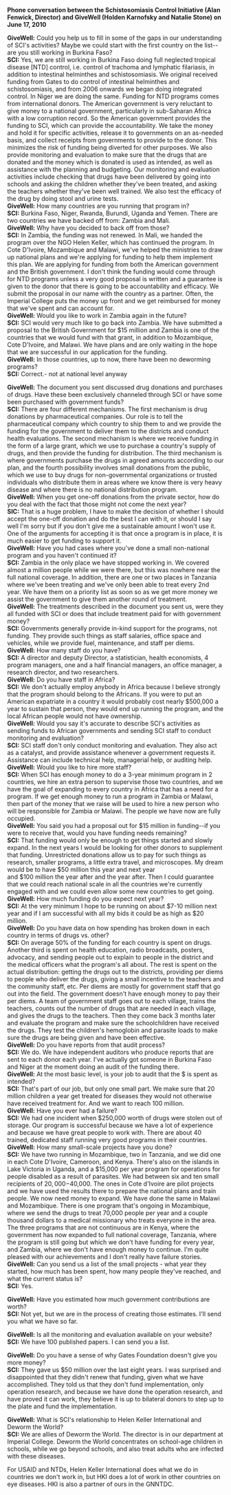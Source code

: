 **Phone conversation between the Schistosomiasis Control Initiative (Alan Fenwick, Director) and GiveWell (Holden Karnofsky and Natalie Stone) on June 17, 2010**

**GiveWell:** Could you help us to fill in some of the gaps in our understanding of SCI's activities? Maybe we could start with the first country on the list--are you still working in Burkina Faso?  
**SCI:** Yes, we are still working in Burkina Faso doing full neglected tropical disease [NTD] control, i.e. control of trachoma and lymphatic filariasis, in addition to intestinal helminthes and schistosomiasis. We original received funding from Gates to do control of intestinal helminthes and schistosomiasis, and from 2006 onwards we began doing integrated control. In Niger we are doing the same. Funding for NTD programs comes from international donors. The American government is very reluctant to give money to a national government, particularly in sub-Saharan Africa with a low corruption record. So the American government provides the funding to SCI, which can provide the accountability. We take the money and hold it for specific activities, release it to governments on an as-needed basis, and collect receipts from governments to provide to the donor. This minimizes the risk of funding being diverted for other purposes. We also provide monitoring and evaluation to make sure that the drugs that are donated and the money which is donated is used as intended, as well as assistance with the planning and budgeting. Our monitoring and evaluation activities include checking that drugs have been delivered by going into schools and asking the children whether they've been treated, and asking the teachers whether they've been well trained. We also test the efficacy of the drug by doing stool and urine tests.  
**GiveWell:** How many countries are you running that program in?  
**SCI:** Burkina Faso, Niger, Rwanda, Burundi, Uganda and Yemen. There are two countries we have backed off from: Zambia and Mali.  
**GiveWell:** Why have you decided to back off from those?  
**SCI:** In Zambia, the funding was not renewed. In Mali, we handed the program over the NGO Helen Keller, which has continued the program. In Cote D'Ivoire, Mozambique and Malawi, we've helped the ministries to draw up national plans and we're applying for funding to help them implement this plan. We are applying for funding from both the American government and the British government. I don't think the funding would come through for NTD programs unless a very good proposal is written and a guarantee is given to the donor that there is going to be accountability and efficacy. We submit the proposal in our name with the country as a partner. Often, the Imperial College puts the money up front and we get reimbursed for money that we've spent and can account for.  
**GiveWell:** Would you like to work in Zambia again in the future?  
**SCI:** SCI would very much like to go back into Zambia. We have submitted a proposal to the British Government for $15 million and Zambia is one of the countries that we would fund with that grant, in addition to Mozambique, Cote D'Ivoire, and Malawi. We have plans and are only waiting in the hope that we are successful in our application for the funding.  
**GiveWell:** In those countries, up to now, there have been no deworming programs?  
**SCI:** Correct.- not at national level anyway

**GiveWell:** The document you sent discussed drug donations and purchases of drugs. Have these been exclusively channeled through SCI or have some been purchased with government funds?  
**SCI:** There are four different mechanisms. The first mechanism is drug donations by pharmaceutical companies. Our role is to tell the pharmaceutical company which country to ship them to and we provide the funding for the government to deliver them to the districts and conduct health evaluations. The second mechanism is where we receive funding in the form of a large grant, which we use to purchase a country's supply of drugs, and then provide the funding for distribution. The third mechanism is where governments purchase the drugs in agreed amounts according to our plan, and the fourth possibility involves small donations from the public, which we use to buy drugs for non-governmental organizations or trusted individuals who distribute them in areas where we know there is very heavy disease and where there is no national distribution program.  
**GiveWell:** When you get one-off donations from the private sector, how do you deal with the fact that those might not come the next year?  
**SIC:** That is a huge problem, I have to make the decision of whether I should accept the one-off donation and do the best I can with it, or should I say well I'm sorry but if you don't give me a sustainable amount I won't use it. One of the arguments for accepting it is that once a program is in place, it is much easier to get funding to support it.  
**GiveWell:** Have you had cases where you've done a small non-national program and you haven't continued it?  
**SCI:** Zambia in the only place we have stopped working in. We covered almost a million people while we were there, but this was nowhere near the full national coverage. In addition, there are one or two places in Tanzania where we've been treating and we've only been able to treat every 2nd year. We have them on a priority list as soon so as we get more money we assist the government to give them another round of treatment.  
**GiveWell:** The treatments described in the document you sent us, were they all funded with SCI or does that include treatment paid for with government money?  
**SCI:** Governments generally provide in-kind support for the programs, not funding. They provide such things as staff salaries, office space and vehicles, while we provide fuel, maintenance, and staff per diems.  
**GiveWell:** How many staff do you have?  
**SCI:** A director and deputy Director, a statistician, health economists, 4 program managers, one and a half financial managers, an office manager, a research director, and two researchers.  
**GiveWell:** Do you have staff in Africa?  
**SCI:** We don't actually employ anybody in Africa because I believe strongly that the program should belong to the Africans. If you were to put an American expatriate in a country it would probably cost nearly $500,000 a year to sustain that person, they would end up running the program, and the local African people would not have ownership.  
**GiveWell:** Would you say it's accurate to describe SCI's activities as sending funds to African governments and sending SCI staff to conduct monitoring and evaluation?  
**SCI:** SCI staff don't only conduct monitoring and evaluation. They also act as a catalyst, and provide assistance whenever a government requests it. Assistance can include technical help, managerial help, or auditing help.  
**GiveWell:** Would you like to hire more staff?  
**SCI:** When SCI has enough money to do a 3-year minimum program in 2 countries, we hire an extra person to supervise those two countries, and we have the goal of expanding to every country in Africa that has a need for a program. If we get enough money to run a program in Zambia or Malawi, then part of the money that we raise will be used to hire a new person who will be responsible for Zambia or Malawi. The people we have now are fully occupied.  
**GiveWell:** You said you had a proposal out for $15 million in funding--if you were to receive that, would you have funding needs remaining?  
**SCI:** That funding would only be enough to get things started and slowly expand. In the next years I would be looking for other donors to supplement that funding. Unrestricted donations allow us to pay for such things as research, smaller programs, a little extra travel, and microscopes. My dream would be to have $50 million this year and next year  
and $100 million the year after and the year after. Then I could guarantee that we could reach national scale in all the countries we're currently engaged with and we could even allow some new countries to get going.  
**GiveWell:** How much funding do you expect next year?  
**SCI:** At the very minimum I hope to be running on about $7-10 million next year and if I am successful with all my bids it could be as high as $20 million.  
**GiveWell:** Do you have data on how spending has broken down in each country in terms of drugs vs. other?  
**SCI:** On average 50% of the funding for each country is spent on drugs. Another third is spent on health education, radio broadcasts, posters, advocacy, and sending people out to explain to people in the district and the medical officers what the program's all about. The rest is spent on the actual distribution: getting the drugs out to the districts, providing per diems to people who deliver the drugs, giving a small incentive to the teachers and the community staff, etc. Per diems are mostly for government staff that go out into the field. The government doesn't have enough money to pay their per diems. A team of government staff goes out to each village, trains the teachers, counts out the number of drugs that are needed in each village, and gives the drugs to the teachers. Then they come back 3 months later and evaluate the program and make sure the schoolchildren have received the drugs. They test the children's hemoglobin and parasite loads to make sure the drugs are being given and have been effective.  
**GiveWell:** Do you have reports from that audit process?  
**SCI:** We do. We have independent auditors who produce reports that are sent to each donor each year. I've actually got someone in Burkina Faso and Niger at the moment doing an audit of the funding there.  
**GiveWell:** At the most basic level, is your job to audit that the $ is spent as intended?  
**SCI:** That's part of our job, but only one small part. We make sure that 20 million children a year get treated for diseases they would not otherwise have received treatment for. And we want to reach 100 million.  
**GiveWell:** Have you ever had a failure?  
**SCI:** We had one incident when $250,000 worth of drugs were stolen out of storage. Our program is successful because we have a lot of experience and because we have great people to work with. There are about 40 trained, dedicated staff running very good programs in their countries.  
**GiveWell:** How many small-scale projects have you done?  
**SCI:** We have two running in Mozambique, two in Tanzania, and we did one in each Cote D'Ivoire, Cameroon, and Kenya. There's also on the islands in Lake Victoria in Uganda, and a $15,000 per year program for operations for people disabled as a result of parasites. We had between six and ten small recipients of $20,000-$40,000. The ones in Cote d'Ivoire are pilot projects and we have used the results there to prepare the national plans and train people. We now need money to expand. We have done the same in Malawi and Mozambique. There is one program that's ongoing in Mozambique, where we send the drugs to treat 70,000 people per year and a couple thousand dollars to a medical missionary who treats everyone in the area. The three programs that are not continuous are in Kenya, where the government has now expanded to full national coverage, Tanzania, where the program is still going but which we don't have funding for every year, and Zambia, where we don't have enough money to continue. I'm quite pleased with our achievements and I don't really have failure stories.  
**GiveWell:** Can you send us a list of the small projects - what year they started, how much has been spent, how many people they've reached, and what the current status is?  
**SCI:** Yes.

**GiveWell:** Have you estimated how much government contributions are worth?  
**SCI:** Not yet, but we are in the process of creating those estimates. I'll send you what we have so far.  

**GiveWell:** Is all the monitoring and evaluation available on your website?  
**SCI:** We have 100 published papers. I can send you a list.  

**GiveWell:** Do you have a sense of why Gates Foundation doesn't give you more money?  
**SCI:** They gave us $50 million over the last eight years. I was surprised and disappointed that they didn't renew that funding, given what we have accomplished. They told us that they don't fund implementation, only operation research, and because we have done the operation research, and have proved it can work, they believe it is up to bilateral donors to step up to the plate and fund the implementation.  

**GiveWell:** What is SCI's relationship to Helen Keller International and Deworm the World?  
**SCI:** We are allies of Deworm the World. The director is in our department at Imperial College. Deworm the World concentrates on school-age children in schools, while we go beyond schools, and also treat adults who are infected with these diseases.

For USAID and NTDs, Helen Keller International does what we do in countries we don't work in, but HKI does a lot of work in other countries on eye diseases. HKI is also a partner of ours in the GNNTDC.
